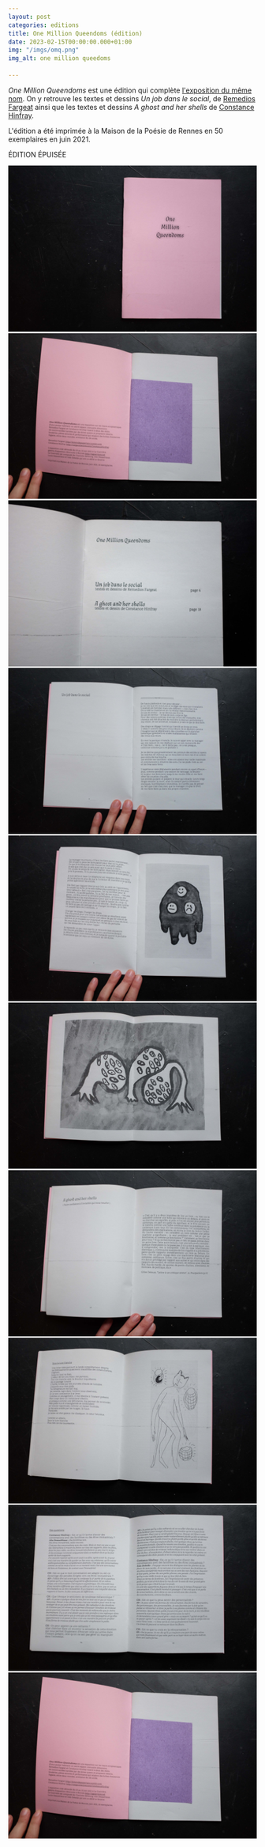 ```yaml
---
layout: post
categories: editions
title: One Million Queendoms (édition)
date: 2023-02-15T00:00:00.000+01:00
img: "/imgs/omq.png"
img_alt: one million queedoms

---
```

_One Million Queendoms_ est une édition qui complète [l'exposition du même nom](https://laguerriere.net/expositions/2021/05/04/expos-exposition01.html). On y retrouve les textes et dessins _Un job dans le social_, de [Remedios Fargeat](https://laguerriere.net/artistes/2021/05/08/artistes-remedios-fargeat.html) ainsi que les textes et dessins _A ghost and her shells_ de [Constance Hinfray](https://laguerriere.net/artistes/2021/05/05/artistes-constance-hinfray.html).

L'édition a été imprimée à la Maison de la Poésie de Rennes en 50 exemplaires en juin 2021.

ÉDITION ÉPUISÉE

![](/imgs/dscf6838-copie.jpg)![](/imgs/dscf6839-copie.jpg)![](/imgs/dscf6842-copie.jpg)![](/imgs/dscf6843-copie.jpg)![](/imgs/dscf6844-copie.jpg)![](/imgs/dscf6845-copie.jpg)![](/imgs/dscf6846-copie.jpg)![](/imgs/dscf6847-copie.jpg)![](/imgs/dscf6848-copie.jpg)![](/imgs/dscf6839-copie.jpg)